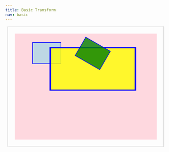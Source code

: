 ```yaml
---
title: Basic Transform
nav: basic
---
```


<svg width="800" height="600" viewbox="-40 -40 880 680">
  <g fill-opacity="0.6" fill="none">
    <!-- viewport frame -->
    <rect x="-40" y="-40" width="880" height="680"
     stroke="gray"/>
    <!-- svg body -->
    <rect x="0" y="0" width="800" height="600"
     fill="pink" />
  </g>
  <defs>
    <rect id="s" x="0" y="0" width="160" height="120"
        fill-opacity=".8"
        stroke="blue" stroke-width="3"/>
  </defs>
  <use xlink:href="#s"
    fill="lightblue"
    transform="translate(100,50)"/>
  <use xlink:href="#s"
    fill="yellow"
    transform="translate(200,80) scale(3,2)"/>
  <use xlink:href="#s"
    fill="green"
    transform="translate(400,20) rotate(30)"/>
</svg>
